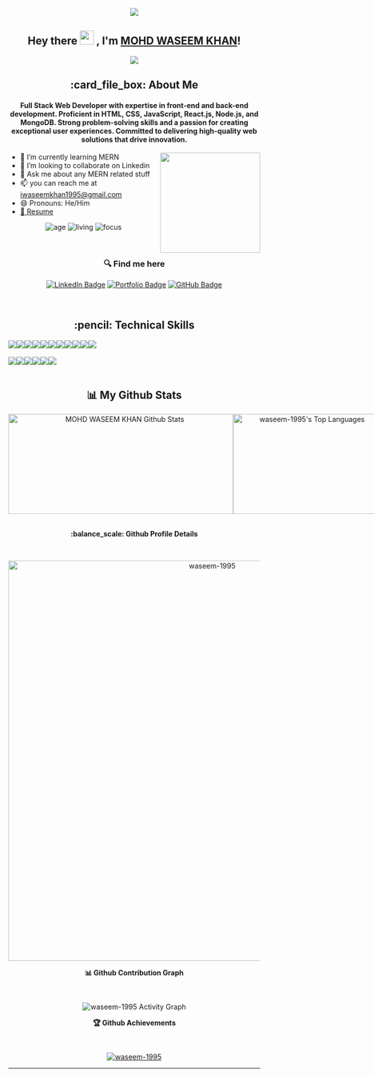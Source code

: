 <p align="center"><img src='https://user-images.githubusercontent.com/95478989/198955082-6e78ebb5-e1e4-49f9-8d32-6e5af3984dcd.gif'></p>

<h2 align="center">
  Hey there <img src="https://media.giphy.com/media/hvRJCLFzcasrR4ia7z/giphy.gif" width="28"> , I'm <a href="https://github.com/waseem-1995" target="_blank" rel="noopener noreferrer">MOHD WASEEM KHAN</a>!
</h2>

<p align="center">
  <img src="https://readme-typing-svg.herokuapp.com/?lines=Passionate%20Coder;&center=true&width=500&height=50">
</p>

<h2 align="center"> :card_file_box: About Me</h2>
<h4 align='center'>Full Stack Web Developer with expertise in front-end and back-end development. Proficient in HTML, CSS, JavaScript, React.js, Node.js, and MongoDB. Strong problem-solving skills and a passion for creating exceptional user experiences. Committed to delivering high-quality web solutions that drive innovation.</h4>

<img height="200px" align="right" src="https://r7q6w9z6.rocketcdn.me/career/wp-content/uploads/2021/06/2-46.gif"/>

- 🌱 I’m currently learning MERN
- 👯 I’m looking to collaborate on Linkedin
- 💬 Ask me about any MERN related stuff
- 📫 you can reach me at iwaseemkhan1995@gmail.com
- 😄 Pronouns: He/Him
- <a href='https://drive.google.com/file/d/1wDznuMq29J0-sNodiq6qOjaei6eC3wqc/view?usp=sharing' target="_blank" rel="noopener noreferrer" >
   📝 Resume
  </a>
  <!-- - ⚡ Fun fact: Hot water will turn into ice faster than cold water. -->
   <br>
<div align='center'>

  ![age](https://img.shields.io/badge/age-27-blue&height="27")
  ![living](https://img.shields.io/badge/living-Prayagraj,U.P-maroon)
  ![focus](https://img.shields.io/badge/focus-SoftwareDevelopment-teal)
</div>
<br/>

<h3 align='center'> 🔍 Find me here </h3>
<div align='center'>

  [![LinkedIn Badge](https://img.shields.io/badge/LinkedIn--informational?style=flat&logo=linkedin&logoColor=blue&color=blue)](https://www.linkedin.com/in/mohd-waseem-khan-909228117/)
  [![Portfolio Badge](https://img.shields.io/badge/Portfolio--informational?style=flat&logo=portfolio&logoColor=white&color=red)](https://helpful-dasik-3a22d8.netlify.app/)
  [![GitHub Badge](https://img.shields.io/badge/GitHub--informational?style=flat&logo=github&logoColor=white&color=blue)](https://github.com/waseem-1995)
</div>

<br>

<h2 align='center'> :pencil: Technical Skills</h2>






<div align='center' style="display: flex">
  <img src="https://img.shields.io/badge/HTML5-E34F27?style=for-the-badge&logo=html5&logoColor=white" />
  <img src="https://img.shields.io/badge/CSS3-1572B6?style=for-the-badge&logo=css3&logoColor=white" />
  <img src="https://img.shields.io/badge/JavaScript-323330?style=for-the-badge&logo=javascript&logoColor=F7DF1E" />
  <img src="https://img.shields.io/badge/React-20232A?style=for-the-badge&logo=react&logoColor=61DAFB" />
  <img src="https://img.shields.io/badge/Redux-593D88?style=for-the-badge&logo=redux&logoColor=white" />
  <img src="https://img.shields.io/badge/React_Router-CA4245?style=for-the-badge&logo=react-router&logoColor=white" />
  <img src="https://img.shields.io/badge/typescript-%23007ACC.svg?style=for-the-badge&logo=typescript&logoColor=white" />
  <img src="https://img.shields.io/badge/Node.js-43853D?style=for-the-badge&logo=node.js&logoColor=white" />
  <img src="https://img.shields.io/badge/Express.js-404D59?style=for-the-badge" />
  <img src="https://img.shields.io/badge/MongoDB-2e542d?style=for-the-badge&logo=mongodb&logoColor=white" />
  <img src="https://img.shields.io/badge/chakra-%234ED1C5.svg?style=for-the-badge&logo=chakraui&logoColor=white" />
</div>

<br>

<div align='center' style="display: flex;">
  <img src="https://img.shields.io/badge/Visual%20Studio%20Code-0078d7.svg?style=for-the-badge&logo=visual-studio-code&logoColor=white" />
  <img src="https://img.shields.io/badge/GitHub-100000?style=for-the-badge&logo=github&logoColor=white" />
  <img src="https://img.shields.io/badge/Heroku-430098?style=for-the-badge&logo=heroku&logoColor=white" />
  <img src="https://img.shields.io/badge/Vercel-000000?style=for-the-badge&logo=vercel&logoColor=white" />
  <img src="https://img.shields.io/badge/netlify-%23000000.svg?style=for-the-badge&logo=netlify&logoColor=#00C7B7" />
  <img src="https://img.shields.io/badge/Postman-FF6C37?style=for-the-badge&logo=postman&logoColor=white" />
</div>
<br/>

<h2 align='center'>📊 My Github Stats</h2>

<div align='center' style="display: flex">
    <img width="450px" height="200px" alt="MOHD WASEEM KHAN Github Stats" src="https://github-readme-stats-eight-theta.vercel.app/api/top-langs/?username=waseem-1995&layout=compact&langs_count=5&theme=light" />
    <img width="300px" height="200px" alt="waseem-1995's Top Languages" src="https://github-readme-stats-eight-theta.vercel.app/api?username=waseem-1995&show_icons=true&theme=light&include_all_commits=true&count_private=true" />
</div>
<br/>

<div>
  <p align='center'><b> :balance_scale: Github Profile Details</b></p><br/>
  <p align="center"><img width="800px" src="https://github-profile-summary-cards.vercel.app/api/cards/profile-details?username=waseem-1995&theme=github_dark" alt="waseem-1995" align = "center"/></p>
</div>

<div>
  <p align='center'><b>📊 Github Contribution Graph</b></p><br/>
  <p align="center"<a href="#"><img alt="waseem-1995 Activity Graph" src="https://github-readme-activity-graph.cyclic.app/graph?username=waseem-1995&bg_color=ffcfe9&color=9e4c98&line=43cf07&point=403d3d&area=true&hide_border=true" /></a></p>
</div>

<div>
  <p align='center'><b>🏆 Github Achievements</b></p><br/>
  <p align="center"> <a href="https://github.com/waseem-1995"><img src="https://github-profile-trophy.vercel.app/?username=waseem-1995&margin-w=5&theme=radical" alt="waseem-1995" /></a> </p>
</div>

 <hr>



